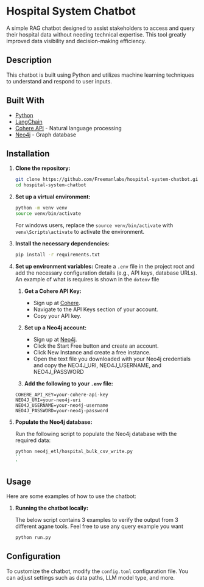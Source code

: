 # Hospital System Chatbot

A simple RAG chatbot designed to assist stakeholders to access and query their hospital data without needing technical expertise. This tool greatly improved data visibility and decision-making efficiency.

## Description
This chatbot is built using Python and utilizes machine learning techniques to understand and respond to user inputs.

## Built With

- [Python](https://www.python.org/)
- [LangChain](https://www.langchain.com/)
- [Cohere API](https://cohere.ai) - Natural language processing
- [Neo4j](https://neo4j.com) - Graph database

## Installation

1. **Clone the repository:**

    ```bash
    git clone https://github.com/Freemanlabs/hospital-system-chatbot.git
    cd hospital-system-chatbot
    ```

2. **Set up a virtual environment:**

    ```bash
    python -m venv venv
    source venv/bin/activate
    ```
    For windows users, replace the `source venv/bin/activate` with `venv\Scripts\activate` to activate the environment.

3. **Install the necessary dependencies:**

    ```bash
    pip install -r requirements.txt
    ```

4. **Set up environment variables:**
    Create a `.env` file in the project root and add the necessary configuration details (e.g., API keys, database URLs). An example of what is requires is shown in the `dotenv` file

    1. **Get a Cohere API Key:**
        - Sign up at [Cohere](https://cohere.ai).
        - Navigate to the API Keys section of your account.
        - Copy your API key.

    2. **Set up a Neo4j account:**
        - Sign up at [Neo4j](https://neo4j.com/cloud/aura-free/).
        - Click the Start Free button and create an account. 
        - Click New Instance and create a free instance.
        - Open the text file you downloaded with your Neo4j credentials and copy the NEO4J_URI, NEO4J_USERNAME, and NEO4J_PASSWORD

    3. **Add the following to your `.env` file:**

    ```plaintext
    COHERE_API_KEY=your-cohere-api-key
    NEO4J_URI=your-neo4j-uri
    NEO4J_USERNAME=your-neo4j-username
    NEO4J_PASSWORD=your-neo4j-password
    ```
5. **Populate the Neo4j database:**

    Run the following script to populate the Neo4j database with the required data:

    ```bash
    python neo4j_etl/hospital_bulk_csv_write.py
    ``
    `
## Usage

Here are some examples of how to use the chatbot:

1. **Running the chatbot locally:**

    The below script contains 3 examples to verify the output from 3 different agane tools. Feel free to use any query example you want

    ```bash
    python run.py
    ```

## Configuration

To customize the chatbot, modify the `config.toml` configuration file. You can adjust settings such as data paths, LLM model type, and more.